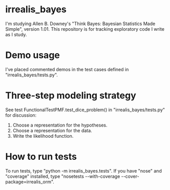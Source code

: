 irrealis_bayes
==============

I'm studying Allen B. Downey's "Think Bayes: Bayesian Statistics Made Simple",
version 1.01. This repository is for tracking exploratory code I write as I
study.

Demo usage
==========

I've placed commented demos in the test cases defined in "irrealis_bayes/tests.py".

Three-step modeling strategy
============================
See test FunctionalTestPMF.test_dice_problem() in "irrealis_bayes/tests.py" for
discussion:
1. Choose a representation for the hypotheses.
2. Choose a representation for the data.
3. Write the likelihood function.

How to run tests
================

To run tests, type "python -m irrealis_bayes.tests".  If you have "nose" and
"coverage" installed, type "nosetests --with-coverage
--cover-package=irrealis_orm".
